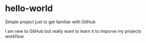 # hello-world
Simple project just to get familiar with GitHub

I am new to GitHub but really want to learn it to imporve my projects workflow. 

